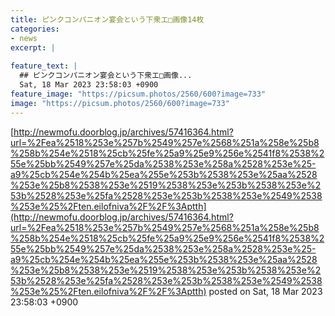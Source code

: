 ```yaml
---
title: ピンクコンパニオン宴会という下衆エ□画像14枚
categories:
- news
excerpt: |
  
feature_text: |
  ## ピンクコンパニオン宴会という下衆エ□画像...
  Sat, 18 Mar 2023 23:58:03 +0900
feature_image: "https://picsum.photos/2560/600?image=733"
image: "https://picsum.photos/2560/600?image=733"
---
```


[http://newmofu.doorblog.jp/archives/57416364.html?url=%2Fea%2518%253e%257b%2549%257e%2568%251a%258e%25b8%258b%254e%2518%25cb%25fe%25a9%25e9%256e%2541f8%2538%255e%25bb%2549%257e%25da%2538%253e%258a%2528%253e%25-a9%25cb%254e%254b%25ea%255e%253b%2538%253e%25aa%2528%253e%25b8%2538%253e%2519%2538%253e%253b%2538%253e%253b%2528%253e%25fa%2528%253e%253b%2538%253e%2549%2538%253e%25%2Ften.eilofniva%2F%2F%3Aptth](http://newmofu.doorblog.jp/archives/57416364.html?url=%2Fea%2518%253e%257b%2549%257e%2568%251a%258e%25b8%258b%254e%2518%25cb%25fe%25a9%25e9%256e%2541f8%2538%255e%25bb%2549%257e%25da%2538%253e%258a%2528%253e%25-a9%25cb%254e%254b%25ea%255e%253b%2538%253e%25aa%2528%253e%25b8%2538%253e%2519%2538%253e%253b%2538%253e%253b%2528%253e%25fa%2528%253e%253b%2538%253e%2549%2538%253e%25%2Ften.eilofniva%2F%2F%3Aptth)
posted on Sat, 18 Mar 2023 23:58:03 +0900

<!--more-->


